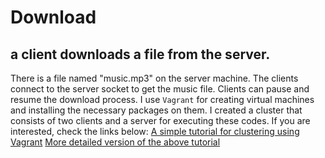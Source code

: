 # Download
## a client downloads a file from the server.

There is a file named "music.mp3" on the server machine.
The clients connect to the server socket to get the music file.
Clients can pause and resume the download process.
I use `Vagrant` for creating virtual machines and installing the necessary packages on them.
I created a cluster that consists of two clients and a server for executing these codes.
If you are interested, check the links below:
[A simple tutorial for clustering using Vagrant](https://github.com/vahidmohsseni/vagrant-nfs-mpi)
[More detailed version of the above tutorial](https://medium.com/@vahidmohsseni/vagrant-nfs-mpi-49a3f03cdb77)



